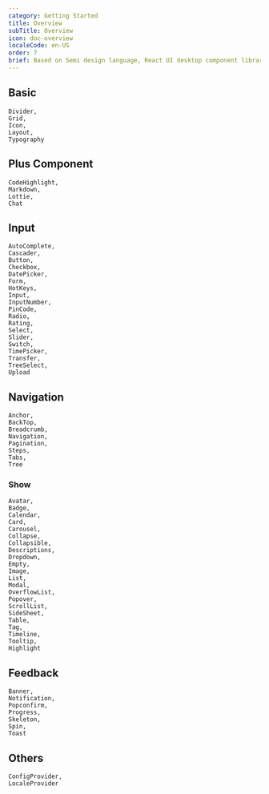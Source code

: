 ```yaml
---
category: Getting Started
title: Overview
subTitle: Overview
icon: doc-overview
localeCode: en-US
order: 7
brief: Based on Semi design language, React UI desktop component library that can be debugged online, helps developers build applications efficiently.
---
```


## Basic

```overview
Divider,
Grid,
Icon,
Layout,
Typography
```
## Plus Component

```overview
CodeHighlight,
Markdown,
Lottie,
Chat
```



## Input

```overview
AutoComplete,
Cascader,
Button,
Checkbox,
DatePicker,
Form,
HotKeys,
Input,
InputNumber,
PinCode,
Radio,
Rating,
Select,
Slider,
Switch,
TimePicker,
Transfer,
TreeSelect,
Upload
```

## Navigation

```overview
Anchor,
BackTop,
Breadcrumb,
Navigation,
Pagination,
Steps,
Tabs,
Tree
```

### Show

```overview
Avatar,
Badge,
Calendar,
Card,
Carousel,
Collapse,
Collapsible,
Descriptions,
Dropdown,
Empty,
Image,
List,
Modal,
OverflowList,
Popover,
ScrollList,
SideSheet,
Table,
Tag,
Timeline,
Tooltip,
Highlight
```

## Feedback

```overview
Banner,
Notification,
Popconfirm,
Progress,
Skeleton,
Spin,
Toast
```

## Others

```overview
ConfigProvider,
LocaleProvider
```
